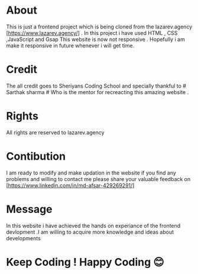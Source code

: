 # About
This is just a frontend project which is being cloned from the lazarev.agency [https://www.lazarev.agency/] .
In this project i have used HTML , CSS ,JavaScript and Gsap 
This website is now not responsive . Hopefully i am make it responsive in future whenever i will get time.
# Credit
The all credit goes to Sheriyans Coding School and specially thankful to # Sarthak sharma # Who is the mentor for recreacting this amazing website .

# Rights
All rights are reserved to lazarev.agency 

# Contibution
I am ready to modify and make updation in the website if you find any problems and willing to contact me please share your valuable feedback on [https://www.linkedin.com/in/md-afsar-429269291/]

# Message
In this website i have achieved the hands on experiance of the frontend devlopment .I am willing to acquire more knowledge and ideas about developments 
# Keep Coding ! Happy Coding 😊
